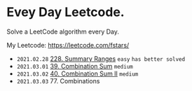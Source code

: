 
# Evey Day Leetcode.

Solve a LeetCode algorithm every Day.

My Leetcode: https://leetcode.com/fstars/

- `2021.02.28` [228. Summary Ranges](src/Array/228.summary-ranges[easy]/index.ts) `easy` `has better solved`
- `2021.03.01` [39. Combination Sum](src/Array/39.combination-sum[medium]/index.ts) `medium`
- `2021.03.02` [40. Combination Sum II](src/Backtracking/40.combination-sum-ii[medium]/index.ts) `medium`
- `2021.03.03` 77. Combinations